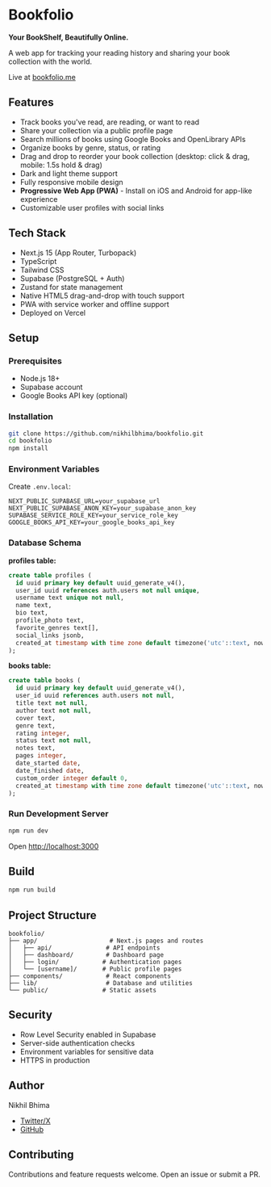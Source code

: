 # Bookfolio

**Your BookShelf, Beautifully Online.**

A web app for tracking your reading history and sharing your book collection with the world.

Live at [bookfolio.me](https://www.bookfolio.me)

## Features

- Track books you've read, are reading, or want to read
- Share your collection via a public profile page
- Search millions of books using Google Books and OpenLibrary APIs
- Organize books by genre, status, or rating
- Drag and drop to reorder your book collection (desktop: click & drag, mobile: 1.5s hold & drag)
- Dark and light theme support
- Fully responsive mobile design
- **Progressive Web App (PWA)** - Install on iOS and Android for app-like experience
- Customizable user profiles with social links

## Tech Stack

- Next.js 15 (App Router, Turbopack)
- TypeScript
- Tailwind CSS
- Supabase (PostgreSQL + Auth)
- Zustand for state management
- Native HTML5 drag-and-drop with touch support
- PWA with service worker and offline support
- Deployed on Vercel

## Setup

### Prerequisites

- Node.js 18+
- Supabase account
- Google Books API key (optional)

### Installation

```bash
git clone https://github.com/nikhilbhima/bookfolio.git
cd bookfolio
npm install
```

### Environment Variables

Create `.env.local`:

```env
NEXT_PUBLIC_SUPABASE_URL=your_supabase_url
NEXT_PUBLIC_SUPABASE_ANON_KEY=your_supabase_anon_key
SUPABASE_SERVICE_ROLE_KEY=your_service_role_key
GOOGLE_BOOKS_API_KEY=your_google_books_api_key
```

### Database Schema

**profiles table:**
```sql
create table profiles (
  id uuid primary key default uuid_generate_v4(),
  user_id uuid references auth.users not null unique,
  username text unique not null,
  name text,
  bio text,
  profile_photo text,
  favorite_genres text[],
  social_links jsonb,
  created_at timestamp with time zone default timezone('utc'::text, now()) not null
);
```

**books table:**
```sql
create table books (
  id uuid primary key default uuid_generate_v4(),
  user_id uuid references auth.users not null,
  title text not null,
  author text not null,
  cover text,
  genre text,
  rating integer,
  status text not null,
  notes text,
  pages integer,
  date_started date,
  date_finished date,
  custom_order integer default 0,
  created_at timestamp with time zone default timezone('utc'::text, now()) not null
);
```

### Run Development Server

```bash
npm run dev
```

Open [http://localhost:3000](http://localhost:3000)

## Build

```bash
npm run build
```

## Project Structure

```
bookfolio/
├── app/                    # Next.js pages and routes
│   ├── api/               # API endpoints
│   ├── dashboard/         # Dashboard page
│   ├── login/            # Authentication pages
│   └── [username]/       # Public profile pages
├── components/            # React components
├── lib/                   # Database and utilities
└── public/               # Static assets
```

## Security

- Row Level Security enabled in Supabase
- Server-side authentication checks
- Environment variables for sensitive data
- HTTPS in production

## Author

Nikhil Bhima
- [Twitter/X](https://x.com/nikhilbhima)
- [GitHub](https://github.com/nikhilbhima)

## Contributing

Contributions and feature requests welcome. Open an issue or submit a PR.

